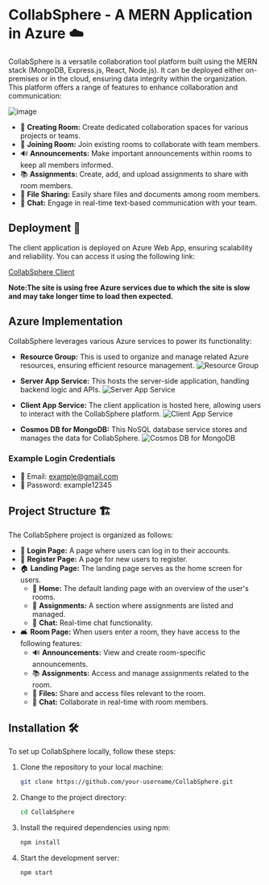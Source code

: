 # CollabSphere - A MERN Application in Azure ☁️

CollabSphere is a versatile collaboration tool platform built using the MERN stack (MongoDB, Express.js, React, Node.js). It can be deployed either on-premises or in the cloud, ensuring data integrity within the organization. This platform offers a range of features to enhance collaboration and communication:

![image](https://github.com/sakshamgupta912/react-CollabSphere-client/assets/112967198/f55dd077-9190-4ef7-a183-89e39da51d03)

- 🏢 **Creating Room:** Create dedicated collaboration spaces for various projects or teams.
- 🚀 **Joining Room:** Join existing rooms to collaborate with team members.
- 🔊 **Announcements:** Make important announcements within rooms to keep all members informed.
- 📚 **Assignments:** Create, add, and upload assignments to share with room members.
- 📂 **File Sharing:** Easily share files and documents among room members.
- 💬 **Chat:** Engage in real-time text-based communication with your team.

## Deployment 🚀

The client application is deployed on Azure Web App, ensuring scalability and reliability. You can access it using the following link:

[CollabSphere Client](https://collabsphereclient.azurewebsites.net#/)

**Note:The site is using free Azure services due to which the site is slow and may take longer time to load then expected.**

## Azure Implementation

CollabSphere leverages various Azure services to power its functionality:

- **Resource Group:** This is used to organize and manage related Azure resources, ensuring efficient resource management.
![Resource Group](https://github.com/sakshamgupta912/react-CollabSphere-client/assets/112967198/3c66c6db-015e-44a6-acec-65840b32983b)

- **Server App Service:** This hosts the server-side application, handling backend logic and APIs.
![Server App Service](https://github.com/sakshamgupta912/react-CollabSphere-client/assets/112967198/107f23b6-e38b-4229-8a90-fc889a4dd2b2)

- **Client App Service:** The client application is hosted here, allowing users to interact with the CollabSphere platform.
![Client App Service](https://github.com/sakshamgupta912/react-CollabSphere-client/assets/112967198/dfc8be42-d4aa-4d3f-90b6-caf5196871de)

- **Cosmos DB for MongoDB:** This NoSQL database service stores and manages the data for CollabSphere.
![Cosmos DB for MongoDB](https://github.com/sakshamgupta912/react-CollabSphere-client/assets/112967198/96f6b0b3-ee9e-4150-acd9-581ea4cc49ba)

### Example Login Credentials

- 📧 Email: example@gmail.com
- 🔑 Password: example12345

## Project Structure 🏗️

The CollabSphere project is organized as follows:

- 🚪 **Login Page:** A page where users can log in to their accounts.
- 📝 **Register Page:** A page for new users to register.
- 🏠 **Landing Page:** The landing page serves as the home screen for users.
  - 🏡 **Home:** The default landing page with an overview of the user's rooms.
  - 📅 **Assignments:** A section where assignments are listed and managed.
  - 💬 **Chat:** Real-time chat functionality.
- 🛋️ **Room Page:** When users enter a room, they have access to the following features:
  - 🔊 **Announcements:** View and create room-specific announcements.
  - 📚 **Assignments:** Access and manage assignments related to the room.
  - 📂 **Files:** Share and access files relevant to the room.
  - 💬 **Chat:** Collaborate in real-time with room members.

## Installation 🛠️

To set up CollabSphere locally, follow these steps:

1. Clone the repository to your local machine:

   ```bash
   git clone https://github.com/your-username/CollabSphere.git

2. Change to the project directory:

   ```bash
   cd CollabSphere

3. Install the required dependencies using npm:

   ```bash
   npm install
   
4. Start the development server:

   ```bash
   npm start
